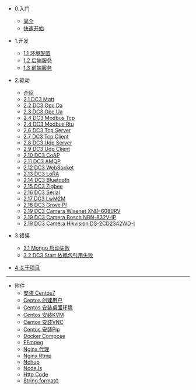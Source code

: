 - 0.入门
  - [简介](home.md)
  - [快速开始](code/quick-start.md)

- 1.开发
  - [1.1 环境配置](code/environment.md)
  - [1.2 后端服务](code/idea-start.md)
  - [1.3 前端服务](code/web-ui.md#构建-demo-web-ui)

- 2.驱动
  - [介绍](driver/driver.md)
  - [2.1 DC3 Mqtt](driver/mqtt.md)
  - [2.2 DC3 Opc Da](driver/opc-da.md)
  - [2.3 DC3 Opc Ua](driver/opc-ua.md)
  - [2.4 DC3 Modbus Tcp](driver/modbus-tcp.md)
  - [2.4 DC3 Modbus Rtu](driver/modbus-rtu.md)
  - [2.6 DC3 Tcp Server](driver/xx.md)
  - [2.7 DC3 Tcp Client](driver/xx.md)
  - [2.8 DC3 Udp Server](driver/xx.md)
  - [2.9 DC3 Udp Client](driver/xx.md)
  - [2.10 DC3 CoAP](driver/xx.md)
  - [2.11 DC3 AMQP](driver/xx.md)
  - [2.12 DC3 WebSocket](driver/xx.md)
  - [2.13 DC3 LoRA](driver/xx.md)
  - [2.14 DC3 Bluetooth](driver/xx.md)
  - [2.15 DC3 Zigbee](driver/xx.md)
  - [2.16 DC3 Serial](driver/xx.md)
  - [2.17 DC3 LwM2M](driver/xx.md)
  - [2.18 DC3 Grove PI](driver/xx.md)
  - [2.19 DC3 Camera Wisenet XND-6080RV](driver/xx.md)
  - [2.19 DC3 Camera Bosch NBN-832V-IP](driver/xx.md)
  - [2.19 DC3 Camera Hikvision DS-2CD2342WD-I](driver/xx.md)

- 3.错误
  - [3.1 Mongo 启动失败](error/mongo-error.md)
  - [3.2 DC3 Start 依赖包引用失败](error/dc3-start-error.md)

- [4 关于项目](about.md)

---
- 附件
  - [安装 Centos7](tip/install-centos7.md)
  - [Centos 创建用户](tip/centos-create-user.md)
  - [Centos 安装桌面环境](tip/centos-install-gnome.md)
  - [Centos 安装KVM](tip/centos-install-kvm.md)
  - [Centos 安装VNC](tip/centos-install-vnc.md)
  - [Centos 安装Pip](tip/centos-install-pip.md)
  - [Docker Compose](tip/docker-compose.md)
  - [FFmpeg](tip/ffmpeg.md)
  - [Nginx 代理](tip/nginx-prefix.md)
  - [Nginx Rtmp](tip/nginx-rtmp.md)
  - [Nohup](tip/nohup.md)
  - [NodeJs](tip/nodejs-upgrade.md)
  - [Http Code](tip/http-code.md)
  - [String.format()](tip/string-format.md)